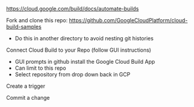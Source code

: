 https://cloud.google.com/build/docs/automate-builds

Fork and clone this repo: https://github.com/GoogleCloudPlatform/cloud-build-samples

* Do this in another directory to avoid nesting git histories

Connect Cloud Build to your Repo (follow GUI instructions)
* GUI prompts in github install the Google Cloud Build App
* Can limit to this repo
* Select repository from drop down back in GCP


Create a trigger

Commit a change
